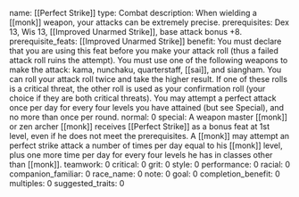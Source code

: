 name: [[Perfect Strike]]
type: Combat
description: When wielding a [[monk]] weapon, your attacks can be extremely precise.
prerequisites: Dex 13, Wis 13, [[Improved Unarmed Strike]], base attack bonus +8.
prerequisite_feats: [[Improved Unarmed Strike]]
benefit: You must declare that you are using this feat before you make your attack roll (thus a failed attack roll ruins the attempt). You must use one of the following weapons to make the attack: kama, nunchaku, quarterstaff, [[sai]], and siangham. You can roll your attack roll twice and take the higher result. If one of these rolls is a critical threat, the other roll is used as your confirmation roll (your choice if they are both critical threats). You may attempt a perfect attack once per day for every four levels you have attained (but see Special), and no more than once per round.
normal: 0
special: A weapon master [[monk]] or zen archer [[monk]] receives [[Perfect Strike]] as a bonus feat at 1st level, even if he does not meet the prerequisites. A [[monk]] may attempt an perfect strike attack a number of times per day equal to his [[monk]] level, plus one more time per day for every four levels he has in classes other than [[monk]].
teamwork: 0
critical: 0
grit: 0
style: 0
performance: 0
racial: 0
companion_familiar: 0
race_name: 0
note: 0
goal: 0
completion_benefit: 0
multiples: 0
suggested_traits: 0
